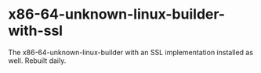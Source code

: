 # x86-64-unknown-linux-builder-with-ssl

The x86-64-unknown-linux-builder with an SSL implementation installed as well. Rebuilt daily.
